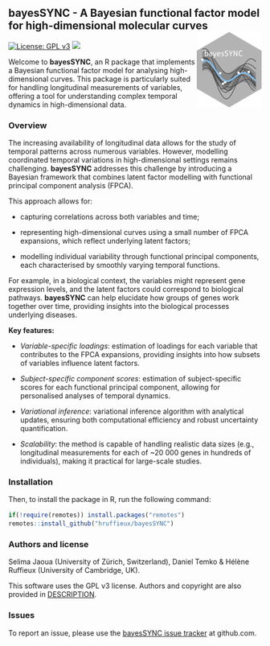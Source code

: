 <!-- README.md is generated from README.Rmd. Please edit that file -->

<!-- First time: run usethis::use_readme_rmd() to create a pre-commit hook that 
prevents from committing if the README.Rmd has changed, but has not been 
re-knitted to generate an updated README.md -->

## bayesSYNC - A Bayesian functional factor model for high-dimensional molecular curves <img src="man/figures/bayesSYNC_logo.png" align="right" height="150"/>

<!-- Run for the R CMD checks, run usethis::use_github_actions() to set up the pipeline, possibly modify the .yaml file and then: -->

<!-- [![R build status](https://github.com/hruffieux/bayesSYNC/workflows/R-CMD-check/badge.svg)](https://github.com/hruffieux/bayesSYNC/actions) -->

<!-- [![](https://travis-ci.org/hruffieux/bayesSYNC.svg?branch=master)](https://travis-ci.org/hruffieux/bayesSYNC) -->

[![License: GPL
v3](https://img.shields.io/badge/license-GPL%20v3-blue.svg)](https://www.gnu.org/licenses/gpl-3.0)
[![](https://img.shields.io/badge/devel%20version-0.1.0-blue.svg)](https://github.com/hruffieux/bayesSYNC)
<!-- [![](https://img.shields.io/github/languages/code-size/hruffieux/bayesSYNC.svg)](https://github.com/hruffieux/bayesSYNC) -->

Welcome to **bayesSYNC**, an R package that implements a Bayesian
functional factor model for analysing high-dimensional curves. This
package is particularly suited for handling longitudinal measurements of
variables, offering a tool for understanding complex temporal dynamics
in high-dimensional data.

### Overview

The increasing availability of longitudinal data allows for the study of
temporal patterns across numerous variables. However, modelling
coordinated temporal variations in high-dimensional settings remains
challenging. **bayesSYNC** addresses this challenge by introducing a
Bayesian framework that combines latent factor modelling with functional
principal component analysis (FPCA).

This approach allows for:

- capturing correlations across both variables and time;

- representing high-dimensional curves using a small number of FPCA
  expansions, which reflect underlying latent factors;

- modelling individual variability through functional principal
  components, each characterised by smoothly varying temporal functions.

For example, in a biological context, the variables might represent gene
expression levels, and the latent factors could correspond to biological
pathways. **bayesSYNC** can help elucidate how groups of genes work
together over time, providing insights into the biological processes
underlying diseases.

**Key features:**

- *Variable-specific loadings*: estimation of loadings for each variable
  that contributes to the FPCA expansions, providing insights into how
  subsets of variables influence latent factors.

- *Subject-specific component scores*: estimation of subject-specific
  scores for each functional principal component, allowing for
  personalised analyses of temporal dynamics.

- *Variational inference*: variational inference algorithm with
  analytical updates, ensuring both computational efficiency and robust
  uncertainty quantification.

- *Scalability*: the method is capable of handling realistic data sizes
  (e.g., longitudinal measurements for each of ~20 000 genes in hundreds
  of individuals), making it practical for large-scale studies.

### Installation

Then, to install the package in R, run the following command:

``` r
if(!require(remotes)) install.packages("remotes")
remotes::install_github("hruffieux/bayesSYNC")
```

### Authors and license

Selima Jaoua (University of Zürich, Switzerland), Daniel Temko & Hélène
Ruffieux (University of Cambridge, UK).

This software uses the GPL v3 license. Authors and copyright are also
provided in [DESCRIPTION](DESCRIPTION).

### Issues

To report an issue, please use the [bayesSYNC issue
tracker](https://github.com/hruffieux/bayesSYNC/issues) at github.com.
